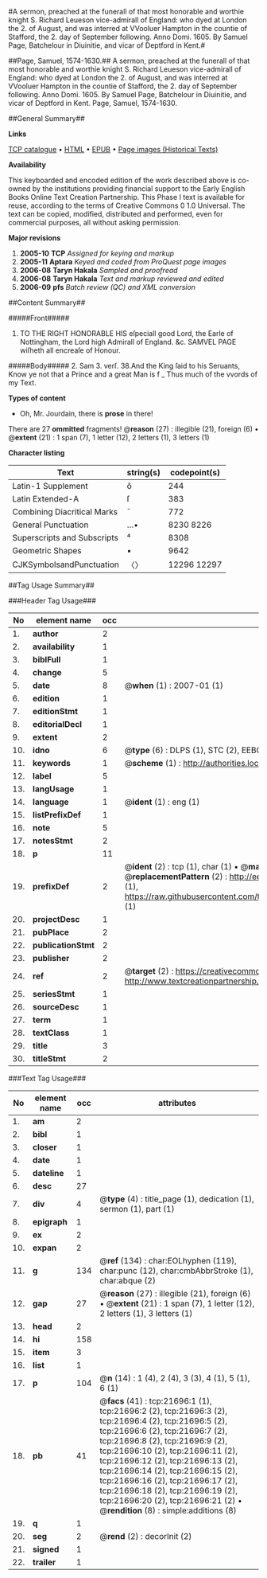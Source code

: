 #A sermon, preached at the funerall of that most honorable and worthie knight S. Richard Leueson vice-admirall of England: who dyed at London the 2. of August, and was interred at VVooluer Hampton in the countie of Stafford, the 2. day of September following. Anno Domi. 1605. By Samuel Page, Batchelour in Diuinitie, and vicar of Deptford in Kent.#

##Page, Samuel, 1574-1630.##
A sermon, preached at the funerall of that most honorable and worthie knight S. Richard Leueson vice-admirall of England: who dyed at London the 2. of August, and was interred at VVooluer Hampton in the countie of Stafford, the 2. day of September following. Anno Domi. 1605. By Samuel Page, Batchelour in Diuinitie, and vicar of Deptford in Kent.
Page, Samuel, 1574-1630.

##General Summary##

**Links**

[TCP catalogue](http://www.ota.ox.ac.uk/tcp/)  • 
[HTML](http://tei.it.ox.ac.uk/tcp/Texts-HTML/free/A08/A08807.html)  • 
[EPUB](http://tei.it.ox.ac.uk/tcp/Texts-EPUB/free/A08/A08807.epub) • 
[Page images (Historical Texts)](https://data.historicaltexts.jisc.ac.uk/view?pubId=eebo-99856169e&pageId=eebo-99856169e-21696-1)

**Availability**

This keyboarded and encoded edition of the
	       work described above is co-owned by the institutions
	       providing financial support to the Early English Books
	       Online Text Creation Partnership. This Phase I text is
	       available for reuse, according to the terms of Creative
	       Commons 0 1.0 Universal. The text can be copied,
	       modified, distributed and performed, even for
	       commercial purposes, all without asking permission.

**Major revisions**

1. __2005-10__ __TCP__ *Assigned for keying and markup*
1. __2005-11__ __Aptara__ *Keyed and coded from ProQuest page images*
1. __2006-08__ __Taryn Hakala__ *Sampled and proofread*
1. __2006-08__ __Taryn Hakala__ *Text and markup reviewed and edited*
1. __2006-09__ __pfs__ *Batch review (QC) and XML conversion*

##Content Summary##

#####Front#####

1. TO THE RIGHT
HONORABLE HIS
eſpeciall good Lord, the
Earle of Nottingham, the
Lord high Admirall of
England. &c. SAMVEL
PAGE wiſheth
all encreaſe of
Honour.

#####Body#####
2. Sam 3. verſ. 38.And the King ſaid to his Seruants,
Know ye not that a Prince and a great
Man is f
    _ Thus much of the vvords of my Text.

**Types of content**

  * Oh, Mr. Jourdain, there is **prose** in there!

There are 27 **ommitted** fragments! 
 @__reason__ (27) : illegible (21), foreign (6)  •  @__extent__ (21) : 1 span (7), 1 letter (12), 2 letters (1), 3 letters (1)

**Character listing**


|Text|string(s)|codepoint(s)|
|---|---|---|
|Latin-1 Supplement|ô|244|
|Latin Extended-A|ſ|383|
|Combining             Diacritical Marks|̄|772|
|General Punctuation|…•|8230 8226|
|Superscripts             and Subscripts|⁴|8308|
|Geometric Shapes|▪|9642|
|CJKSymbolsandPunctuation|〈〉|12296 12297|

##Tag Usage Summary##

###Header Tag Usage###

|No|element name|occ|attributes|
|---|---|---|---|
|1.|__author__|2||
|2.|__availability__|1||
|3.|__biblFull__|1||
|4.|__change__|5||
|5.|__date__|8| @__when__ (1) : 2007-01 (1)|
|6.|__edition__|1||
|7.|__editionStmt__|1||
|8.|__editorialDecl__|1||
|9.|__extent__|2||
|10.|__idno__|6| @__type__ (6) : DLPS (1), STC (2), EEBO-CITATION (1), PROQUEST (1), VID (1)|
|11.|__keywords__|1| @__scheme__ (1) : http://authorities.loc.gov/ (1)|
|12.|__label__|5||
|13.|__langUsage__|1||
|14.|__language__|1| @__ident__ (1) : eng (1)|
|15.|__listPrefixDef__|1||
|16.|__note__|5||
|17.|__notesStmt__|2||
|18.|__p__|11||
|19.|__prefixDef__|2| @__ident__ (2) : tcp (1), char (1)  •  @__matchPattern__ (2) : ([0-9\-]+):([0-9IVX]+) (1), (.+) (1)  •  @__replacementPattern__ (2) : http://eebo.chadwyck.com/downloadtiff?vid=$1&page=$2 (1), https://raw.githubusercontent.com/textcreationpartnership/Texts/master/tcpchars.xml#$1 (1)|
|20.|__projectDesc__|1||
|21.|__pubPlace__|2||
|22.|__publicationStmt__|2||
|23.|__publisher__|2||
|24.|__ref__|2| @__target__ (2) : https://creativecommons.org/publicdomain/zero/1.0/ (1), http://www.textcreationpartnership.org/docs/. (1)|
|25.|__seriesStmt__|1||
|26.|__sourceDesc__|1||
|27.|__term__|1||
|28.|__textClass__|1||
|29.|__title__|3||
|30.|__titleStmt__|2||


###Text Tag Usage###

|No|element name|occ|attributes|
|---|---|---|---|
|1.|__am__|2||
|2.|__bibl__|1||
|3.|__closer__|1||
|4.|__date__|1||
|5.|__dateline__|1||
|6.|__desc__|27||
|7.|__div__|4| @__type__ (4) : title_page (1), dedication (1), sermon (1), part (1)|
|8.|__epigraph__|1||
|9.|__ex__|2||
|10.|__expan__|2||
|11.|__g__|134| @__ref__ (134) : char:EOLhyphen (119), char:punc (12), char:cmbAbbrStroke (1), char:abque (2)|
|12.|__gap__|27| @__reason__ (27) : illegible (21), foreign (6)  •  @__extent__ (21) : 1 span (7), 1 letter (12), 2 letters (1), 3 letters (1)|
|13.|__head__|2||
|14.|__hi__|158||
|15.|__item__|3||
|16.|__list__|1||
|17.|__p__|104| @__n__ (14) : 1 (4), 2 (4), 3 (3), 4 (1), 5 (1), 6 (1)|
|18.|__pb__|41| @__facs__ (41) : tcp:21696:1 (1), tcp:21696:2 (2), tcp:21696:3 (2), tcp:21696:4 (2), tcp:21696:5 (2), tcp:21696:6 (2), tcp:21696:7 (2), tcp:21696:8 (2), tcp:21696:9 (2), tcp:21696:10 (2), tcp:21696:11 (2), tcp:21696:12 (2), tcp:21696:13 (2), tcp:21696:14 (2), tcp:21696:15 (2), tcp:21696:16 (2), tcp:21696:17 (2), tcp:21696:18 (2), tcp:21696:19 (2), tcp:21696:20 (2), tcp:21696:21 (2)  •  @__rendition__ (8) : simple:additions (8)|
|19.|__q__|1||
|20.|__seg__|2| @__rend__ (2) : decorInit (2)|
|21.|__signed__|1||
|22.|__trailer__|1||
